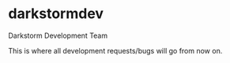 # darkstormdev
Darkstorm Development Team

This is where all development requests/bugs will go from now on. 

